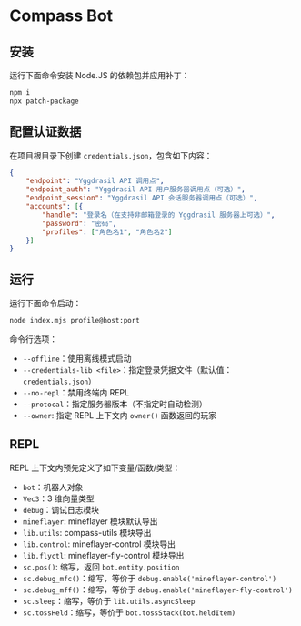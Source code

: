 # Compass Bot

## 安装

运行下面命令安装 Node.JS 的依赖包并应用补丁：

```sh
npm i
npx patch-package
```

## 配置认证数据

在项目根目录下创建 `credentials.json`，包含如下内容：

```json
{
	"endpoint": "Yggdrasil API 调用点",
	"endpoint_auth": "Yggdrasil API 用户服务器调用点（可选）",
	"endpoint_session": "Yggdrasil API 会话服务器调用点（可选）",
	"accounts": [{
		"handle": "登录名（在支持非邮箱登录的 Yggdrasil 服务器上可选）",
		"password": "密码",
		"profiles": ["角色名1", "角色名2"]
	}]
}
```

## 运行

运行下面命令启动：

```sh
node index.mjs profile@host:port
```

命令行选项：

 + `--offline`：使用离线模式启动
 + `--credentials-lib <file>`：指定登录凭据文件（默认值：`credentials.json`）
 + `--no-repl`：禁用终端内 REPL
 + `--protocal`：指定服务器版本（不指定时自动检测）
 + `--owner`: 指定 REPL 上下文内 `owner()` 函数返回的玩家

## REPL

REPL 上下文内预先定义了如下变量/函数/类型：

 + `bot`：机器人对象
 + `Vec3`：3 维向量类型
 + `debug`：调试日志模块
 + `mineflayer`: mineflayer 模块默认导出
 + `lib.utils`: compass-utils 模块导出
 + `lib.control`: mineflayer-control 模块导出
 + `lib.flyctl`: mineflayer-fly-control 模块导出
 + `sc.pos()`: 缩写，返回 `bot.entity.position`
 + `sc.debug_mfc()`：缩写，等价于 `debug.enable('mineflayer-control')`
 + `sc.debug_mff()`：缩写，等价于 `debug.enable('mineflayer-fly-control')`
 + `sc.sleep`：缩写，等价于 `lib.utils.asyncSleep`
 + `sc.tossHeld`：缩写，等价于 `bot.tossStack(bot.heldItem)`
